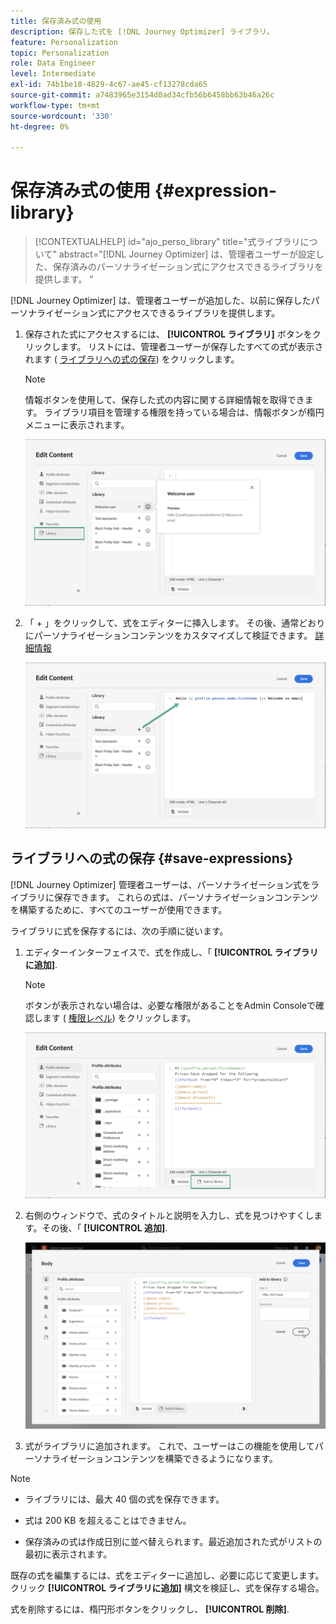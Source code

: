 ```yaml
---
title: 保存済み式の使用
description: 保存した式を [!DNL Journey Optimizer] ライブラリ。
feature: Personalization
topic: Personalization
role: Data Engineer
level: Intermediate
exl-id: 74b1be18-4829-4c67-ae45-cf13278cda65
source-git-commit: a7483965e3154d0ad34cfb56b6458bb63b46a26c
workflow-type: tm+mt
source-wordcount: '330'
ht-degree: 0%

---
```


# 保存済み式の使用 {#expression-library}

>[!CONTEXTUALHELP]
>id="ajo_perso_library"
>title="式ライブラリについて"
>abstract="[!DNL Journey Optimizer] は、管理者ユーザーが設定した、保存済みのパーソナライゼーション式にアクセスできるライブラリを提供します。 "

[!DNL Journey Optimizer] は、管理者ユーザーが追加した、以前に保存したパーソナライゼーション式にアクセスできるライブラリを提供します。

1. 保存された式にアクセスするには、 **[!UICONTROL ライブラリ]** ボタンをクリックします。 リストには、管理者ユーザーが保存したすべての式が表示されます ( [ライブラリへの式の保存](#save-expressions)) をクリックします。

   >[!NOTE]
   >
   >情報ボタンを使用して、保存した式の内容に関する詳細情報を取得できます。 ライブラリ項目を管理する権限を持っている場合は、情報ボタンが楕円メニューに表示されます。

   ![](assets/library-list.png)

1. 「 + 」をクリックして、式をエディターに挿入します。 その後、通常どおりにパーソナライゼーションコンテンツをカスタマイズして検証できます。 [詳細情報](../personalization/personalization-build-expressions.md)

   ![](assets/library-add.png)

## ライブラリへの式の保存 {#save-expressions}

[!DNL Journey Optimizer] 管理者ユーザーは、パーソナライゼーション式をライブラリに保存できます。 これらの式は、パーソナライゼーションコンテンツを構築するために、すべてのユーザーが使用できます。

ライブラリに式を保存するには、次の手順に従います。

1. エディターインターフェイスで、式を作成し、「 **[!UICONTROL ライブラリに追加]**.

   >[!NOTE]
   >
   >ボタンが表示されない場合は、必要な権限があることをAdmin Consoleで確認します ( [権限レベル](../administration/high-low-permissions.md)) をクリックします。

   ![](assets/library-save.png)

1. 右側のウィンドウで、式のタイトルと説明を入力し、式を見つけやすくします。その後、「 **[!UICONTROL 追加]**.

   ![](assets/add-expression.png)

1. 式がライブラリに追加されます。 これで、ユーザーはこの機能を使用してパーソナライゼーションコンテンツを構築できるようになります。


>[!NOTE]
>
>* ライブラリには、最大 40 個の式を保存できます。
>
>* 式は 200 KB を超えることはできません。
>
>* 保存済みの式は作成日別に並べ替えられます。最近追加された式がリストの最初に表示されます。



既存の式を編集するには、式をエディターに追加し、必要に応じて変更します。 クリック **[!UICONTROL ライブラリに追加]** 構文を検証し、式を保存する場合。

式を削除するには、楕円形ボタンをクリックし、 **[!UICONTROL 削除]**.
